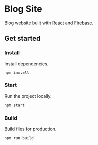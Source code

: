 # Blog Site
Blog website built with [React](https://reactjs.org) and [Firebase](https://firebase.google.com).

## Get started

### Install
Install dependencies.
```sh
npm install
```

### Start
Run the project locally. 
```sh
npm start
```

### Build
Build files for production.
```sh
npm run build
```
